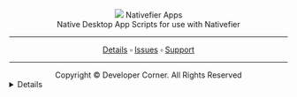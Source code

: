 <div>
<div align="center">
 <a href="https://www.developer-corner.xyz/"><img src="https://raw.githubusercontent.com/DevCorner-Github/DevCorner-Website/main/docs/assets/Logo-Word.png" widht=100%></img></a>
 Nativefier Apps
 <br />
 Native Desktop App Scripts for use with Nativefier
 <br />
 <hr />
 <a href="https://docs.developer-corner.xyz/NATIVE_APPS.html">Details</a> ▫️ <a href="https://github.com/DevCorner-Github/.github/issues">Issues</a> ▫️ <a href="https://discord.me/developer-corner">Support</a>
 <hr />
 Copyright © Developer Corner. All Rights Reserved
 </div>
<details>
 <h1>Instructions</h1>
 <p>Type the following commands in order into Windows Command Prompt to install the required dependecies and then follow the prompts:</p>
 
 ```
  - winget install node.js
  - winget install 9PJPW5LDXLZ5
  - git clone https://github.com/DevCorner-Github/Nativefier-Apps.git
  - cd Nativefier-Apps
  - npm i -g nativefier
  - python3 -m venv project_env
  - pip install castlabs_evs
  - pip castlabs_evs.vmp signup
```
<p>Next to make the DRM Enabled apps work properly, you need to digitally sign them. To do that use the following command(s):</p>

 <b>Netflix:</b><br />
 ```
  - project_env\Scripts\activate.bat
  - pip castlabs_evs.vmp sign-pkg "apps/Netflix/netflix-win32-x64"
 ```

 
 <b>HBO Max:</b><br />
 ```
  - project_env\Scripts\activate.bat
  - pip castlabs_evs.vmp sign-pkg "apps/HBO Max/hbomax-win32-x64/"
 ```

 <b>Disney Plus:</b><br />
 ```
  - project_env\Scripts\activate.bat
  - pip castlabs_evs.vmp sign-pkg "apps/Dinsey Plus/disneyplus-win32-x64/"
 ``` 

 <b>Hulu:</b><br />
 ```
  - project_env\Scripts\activate.bat
  - pip castlabs_evs.vmp sign-pkg "apps/Hulu/hulu-win32-x64/"
 ```
 
 <b>Contour TV:</b><br />
 ```
  - project_env\Scripts\activate.bat
  - pip castlabs_evs.vmp sign-pkg "apps/Contour TV/contour-win32-x64/"
 ```
 
 <b>Spotify:</b><br />
 ```
  - project_env\Scripts\activate.bat
  - pip castlabs_evs.vmp sign-pkg "apps/Spotify/spotify-win32-x64/"
 ```
 
</details>
</div>
